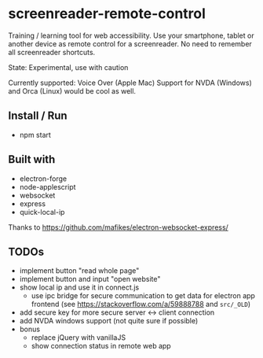 # screenreader-remote-control

Training / learning tool for web accessibility. Use your smartphone, tablet or another device as remote control for a screenreader. No need to remember all screenreader shortcuts.  

State: Experimental, use with caution

Currently supported: Voice Over (Apple Mac)
Support for NVDA (Windows) and Orca (Linux) would be cool as well.

## Install / Run

- npm start

## Built with

- electron-forge
- node-applescript
- websocket
- express
- quick-local-ip

Thanks to https://github.com/mafikes/electron-websocket-express/

## TODOs

- implement button "read whole page"
- implement button and input "open website"
- show local ip and use it in connect.js
    - use ipc bridge for secure communication to get data for electron app frontend (see https://stackoverflow.com/a/59888788 and `src/_OLD`)
- add secure key for more secure server <-> client connection
- add NVDA windows support (not quite sure if possible)
- bonus
    - replace jQuery with vanillaJS
    - show connection status in remote web app